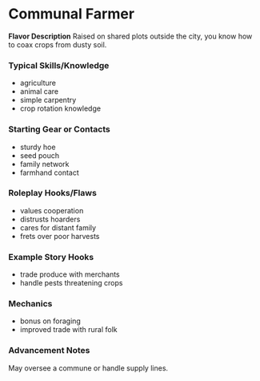 # Communal Farmer

**Flavor Description**
Raised on shared plots outside the city, you know how to coax crops from dusty soil.

### Typical Skills/Knowledge
- agriculture
- animal care
- simple carpentry
- crop rotation knowledge

### Starting Gear or Contacts
- sturdy hoe
- seed pouch
- family network
- farmhand contact

### Roleplay Hooks/Flaws
- values cooperation
- distrusts hoarders
- cares for distant family
- frets over poor harvests

### Example Story Hooks
- trade produce with merchants
- handle pests threatening crops

### Mechanics
- bonus on foraging
- improved trade with rural folk

### Advancement Notes
May oversee a commune or handle supply lines.

